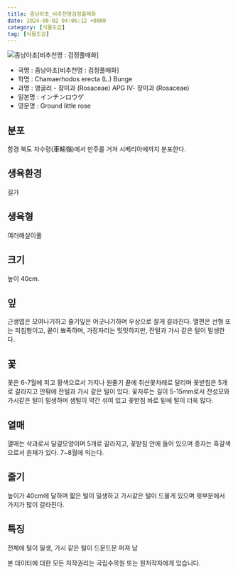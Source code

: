 ```yaml
---
title: 좀낭아초_비추천명검정풀매화
date: 2024-08-02 04:06:12 +0800
category: [식물도감]
tag: [식물도감]
---
```




![좀낭아초[비추천명 : 검정풀매화]](/fileUpload/plants/basic/Rosaceae/Chamaerhodos/13319/1_th2.JPG)
- 국명 : 좀낭아초[비추천명 : 검정풀매화]
- 학명 : Chamaerhodos erecta (L.) Bunge
- 과명 : 앵글러 - 장미과 (Rosaceae) APG Ⅳ- 장미과 (Rosaceae)
- 일본명 : インチンロウゲ
- 영문명 : Ground little rose


## 분포
함경 북도 차수령(車輸嶺)에서 만주를 거쳐 시베리아에까지 분포한다.
## 생육환경
길가
## 생육형
여러해살이풀 
## 크기
높이 40cm.
## 잎
근생엽은 모여나기하고 줄기잎은 어긋나기하며 우상으로 잘게 갈라진다. 열편은 선형 또는 피침형이고, 끝이 뾰족하며, 가장자리는 밋밋하지만, 잔털과 가시 같은 털이 밀생한다.
## 꽃
꽃은 6-7월에 피고 황색으로서 가지나 원줄기 끝에 취산꽃차례로 달리며 꽃받침은 5개로 갈라지고 안팎에 잔털과 가시 같은 털이 있다. 꽃자루는 길이 5-15mm로서 잔성모와 가시같은 털이 밀생하며 샘털이 약간 섞여 있고 꽃받침 바로 밑에 털이 더욱 많다.
## 열매
열매는 삭과로서 달걀모양이며 5개로 갈라지고, 꽃받침 안에 들어 있으며 종자는 흑갈색으로서 윤채가 있다. 7~8월에 익는다. 
## 줄기
높이가 40cm에 달하며 짧은 털이 밀생하고 가시같은 털이 드물게 있으며 윗부분에서 가지가 많이 갈라진다.
## 특징
전체에 털이 밀생, 가시 같은 털이 드문드문 퍼져 남






본 데이터에 대한 모든 저작권리는 국립수목원 또는 원저작자에게 있습니다.

